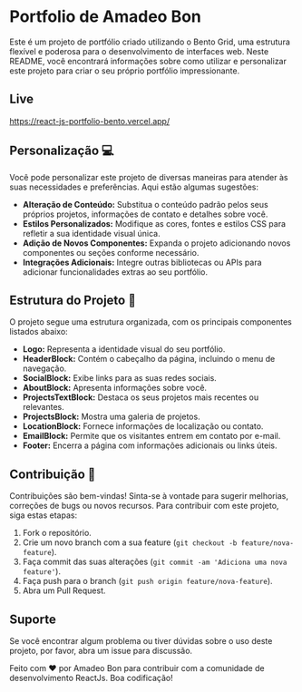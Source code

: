 # Portfolio de Amadeo Bon

Este é um projeto de portfólio criado utilizando o Bento Grid, uma estrutura flexível e poderosa para o desenvolvimento de interfaces web. Neste README, você encontrará informações sobre como utilizar e personalizar este projeto para criar o seu próprio portfólio impressionante.

## Live

https://react-js-portfolio-bento.vercel.app/

## Personalização 💻

Você pode personalizar este projeto de diversas maneiras para atender às suas necessidades e preferências. Aqui estão algumas sugestões:

- **Alteração de Conteúdo:** Substitua o conteúdo padrão pelos seus próprios projetos, informações de contato e detalhes sobre você.
- **Estilos Personalizados:** Modifique as cores, fontes e estilos CSS para refletir a sua identidade visual única.
- **Adição de Novos Componentes:** Expanda o projeto adicionando novos componentes ou seções conforme necessário.
- **Integrações Adicionais:** Integre outras bibliotecas ou APIs para adicionar funcionalidades extras ao seu portfólio.

## Estrutura do Projeto 📂

O projeto segue uma estrutura organizada, com os principais componentes listados abaixo:

- **Logo:** Representa a identidade visual do seu portfólio.
- **HeaderBlock:** Contém o cabeçalho da página, incluindo o menu de navegação.
- **SocialBlock:** Exibe links para as suas redes sociais.
- **AboutBlock:** Apresenta informações sobre você.
- **ProjectsTextBlock:** Destaca os seus projetos mais recentes ou relevantes.
- **ProjectsBlock:** Mostra uma galeria de projetos.
- **LocationBlock:** Fornece informações de localização ou contato.
- **EmailBlock:** Permite que os visitantes entrem em contato por e-mail.
- **Footer:** Encerra a página com informações adicionais ou links úteis.

## Contribuição 🚀

Contribuições são bem-vindas! Sinta-se à vontade para sugerir melhorias, correções de bugs ou novos recursos. Para contribuir com este projeto, siga estas etapas:

1. Fork o repositório.
2. Crie um novo branch com a sua feature (`git checkout -b feature/nova-feature`).
3. Faça commit das suas alterações (`git commit -am 'Adiciona uma nova feature'`).
4. Faça push para o branch (`git push origin feature/nova-feature`).
5. Abra um Pull Request.

## Suporte

Se você encontrar algum problema ou tiver dúvidas sobre o uso deste projeto, por
favor, abra um issue para discussão.

Feito com ❤️ por Amadeo Bon para contribuir com a comunidade de desenvolvimento
ReactJs. Boa codificação!
